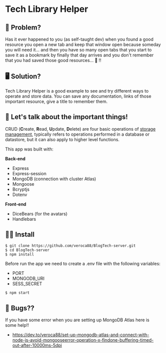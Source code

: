 # Tech Library Helper

## 🧐 Problem?

Has it ever happened to you (as self-taught dev) when you found a good resource you open a new tab and keep that window open because someday you will need it... and then you have so many open tabs that you start to save it as a bookmark by finally that day arrives and you don't remember that you had saved those good resources... 🤔 !!

## 🖥️ Solution?

Tech Library Helper is a good example to see and try different ways to operate and store data. 
You can save any documentation, links of those important resource, give a title to remember them.

## 🔩 Let's talk about the important things!

CRUD (**C**reate, **R**ead, **U**pdate, **D**elete) are four basic operations of [storage management](https://en.wikipedia.org/wiki/Memory_management "Memory management"), typically refers to operations performed in a database or datastore, but it can also apply to higher level functions.

This app was built with: 

**Back-end**
- Express
- Express-session
- MongoDB (connection with cluster Atlas)
- Mongoose
- Bcryptjs
- Dotenv 


**Front-end**
- DiceBears (for the avatars)
- Handlebars
 
## 🏃‍♀️ Install 

```
$ git clone https://github.com/veroca88/BlogTech-server.git
$ cd BlogTech-server
$ npm install 
```

Before run the app we need to create a .env file with the following variables:

- PORT
- MONGODB_URI
- SESS_SECRET
```
$ npm start 
```


## 🐛 Bugs??

If you have some error when you are setting up MongoDB Atlas here is some help!!

 - https://dev.to/veroca88/set-up-mongodb-atlas-and-connect-with-node-js-avoid-mongooseerror-operation-x-findone-buffering-timed-out-after-10000ms-5dpi